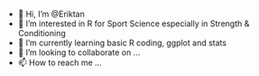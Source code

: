 - 👋 Hi, I’m @Eriktan
- 👀 I’m interested in R for Sport Science especially in Strength & Conditioning
- 🌱 I’m currently learning basic R coding, ggplot and stats
- 💞️ I’m looking to collaborate on ...
- 📫 How to reach me ...

<!---
Eriktan/Eriktan is a ✨ special ✨ repository because its `README.md` (this file) appears on your GitHub profile.
You can click the Preview link to take a look at your changes.
--->
